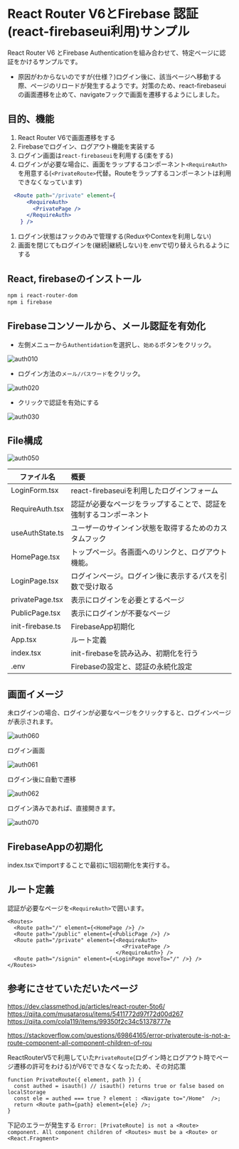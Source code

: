 # React Router V6とFirebase 認証(react-firebaseui利用)サンプル

React Router V6 とFirebase Authenticationを組み合わせて、特定ページに認証をかけるサンプルです。

* 原因がわからないのですが(仕様？)ログイン後に、該当ページへ移動する際、ページのリロードが発生するようです。対策のため、react-firebaseuiの画面遷移を止めて、navigateフックで画面を遷移するようにしました。

## 目的、機能

1. React Router V6で画面遷移をする
1. Firebaseでログイン、ログアウト機能を実装する
1. ログイン画面は`react-firebaseui`を利用する(楽をする)
1. ログインが必要な場合に、画面をラップするコンポーネント`<RequireAuth>`を用意する(`<PrivateRoute>`代替。Routeをラップするコンポーネントは利用できなくなっています)
```jsx
  <Route path="/private" element={
      <RequireAuth>
        <PrivatePage />
      </RequireAuth>
    } />
```
1. ログイン状態はフックのみで管理する(ReduxやContexを利用しない)
1. 画面を閉じてもログインを(継続|継続しない)を.envで切り替えられるようにする


## React, firebaseのインストール

```bash
npm i react-router-dom
npm i firebase
```

## Firebaseコンソールから、メール認証を有効化

* 左側メニューから`Authentidation`を選択し、`始める`ボタンをクリック。

![auth010](./img/auth010.png)

* ログイン方法の`メール/パスワード`をクリック。

![auth020](./img/auth020.png)

* クリックで認証を有効にする

![auth030](./img/auth030.png)

## File構成

![auth050](./img/auth050.png)

|  ファイル名  |  概要  |
| ---- | :---- |
|  LoginForm.tsx  | react-firebaseuiを利用したログインフォーム  |
|  RequireAuth.tsx  |  認証が必要なページをラップすることで、認証を強制するコンポーネント  |
|  useAuthState.ts  |  ユーザーのサインイン状態を取得するためのカスタムフック  |
|  HomePage.tsx  |  トップページ。各画面へのリンクと、ログアウト機能。  |
|  LoginPage.tsx  |  ログインページ。ログイン後に表示するパスを引数で受け取る  |
|  privatePage.tsx  |  表示にログインを必要とするページ  |
|  PublicPage.tsx  |  表示にログインが不要なページ   |
|  init-firebase.ts  |  FirebaseApp初期化  |
|  App.tsx  |  ルート定義  |
|  index.tsx  |  init-firebaseを読み込み、初期化を行う  |
|  .env  |  Firebaseの設定と、認証の永続化設定  |

## 画面イメージ

未ログインの場合、ログインが必要なページをクリックすると、ログインページが表示されます。

![auth060](./img/auth060.png)

ログイン画面

![auth061](./img/auth061.png)

ログイン後に自動で遷移

![auth062](./img/auth062.png)

ログイン済みであれば、直接開きます。

![auth070](./img/auth070.png)

## FirebaseAppの初期化

index.tsxでimportすることで最初に1回初期化を実行する。

## ルート定義

認証が必要なページを`<RequireAuth>`で囲います。
```tsx
<Routes>
  <Route path="/" element={<HomePage />} />
  <Route path="/public" element={<PublicPage />} />
  <Route path="/private" element={<RequireAuth>
                                    <PrivatePage />
                                  </RequireAuth>} />
  <Route path="/signin" element={<LoginPage moveTo="/" />} />
</Routes>

```

## 参考にさせていただいたページ
https://dev.classmethod.jp/articles/react-router-5to6/
https://qiita.com/musatarosu/items/5411772d97f72d00d267
https://qiita.com/cola119/items/99350f2c34c51378777e

https://stackoverflow.com/questions/69864165/error-privateroute-is-not-a-route-component-all-component-children-of-rou

ReactRouterV5で利用していた`PrivateRoute`(ログイン時とログアウト時でページ遷移の許可をわける)がV6でできなくなったため、その対応策
```
function PrivateRoute({ element, path }) {
  const authed = isauth() // isauth() returns true or false based on localStorage
  const ele = authed === true ? element : <Navigate to="/Home"  />;
  return <Route path={path} element={ele} />;
}
```
下記のエラーが発生する
`Error: [PrivateRoute] is not a <Route> component. All component children of <Routes> must be a <Route> or <React.Fragment>`
